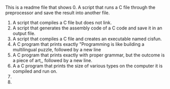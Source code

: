 This is a readme file that shows 
0. A script that runs a C file through the preprocessor and save the result into another file.
1. A script that compiles a C file but does not link.
2. A script that generates the assembly code of a C code and save it in an output file.
3. A script that compiles a C file and creates an executable named cisfun.
4. A C program that prints exactly "Programming is like building a multilingual puzzle, followed by a new line
5. A C program that prints exactly with proper grammar, but the outcome is a piece of art,, followed by a new line.
6. A a C program that prints the size of various types on the computer it is compiled and run on.
7. 
8. 
